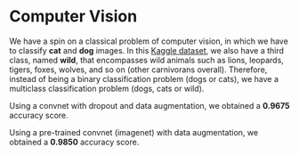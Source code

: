 # Computer Vision

We have a spin on a classical problem of computer vision, in which we have to classify **cat** and **dog** images. In this [Kaggle dataset](https://www.kaggle.com/andrewmvd/animal-faces), we also have a third class, named **wild**, that encompasses wild animals such as lions, leopards, tigers, foxes, wolves, and so on (other carnivorans overall). Therefore, instead of being a binary classification problem (dogs or cats), we have a multiclass classification problem (dogs, cats or wild).

Using a convnet with dropout and data augmentation, we obtained a **0.9675** accuracy score.

Using a pre-trained convnet (imagenet) with data augmentation, we obtained a **0.9850** accuracy score.
